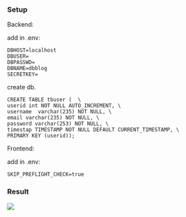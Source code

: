 ### Setup

Backend:

add in .env:
```
DBHOST=localhost
DBUSER=
DBPASSWD=
DBNAME=dbblog
SECRETKEY=
```

create db.

```
CREATE TABLE tbuser (  \
userid int NOT NULL AUTO_INCREMENT, \
username  varchar(235) NOT NULL, \
email varchar(235) NOT NULL, \
password varchar(253) NOT NULL, \
timestap TIMESTAMP NOT NULL DEFAULT CURRENT_TIMESTAMP, \
PRIMARY KEY (userid));
```
Frontend:

add in .env:
```
SKIP_PREFLIGHT_CHECK=true
```

### Result

![](https://github.com/libialany/react-smooth-scroll-app/blob/dev/demo.gif)
